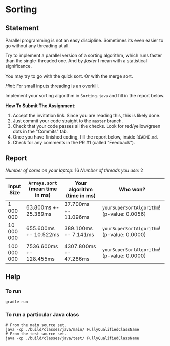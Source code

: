 # Sorting

## Statement

Parallel programming is not an easy discipline. Sometimes its even easier to go without any threading at all.

Try to implement a parallel version of a sorting algorithm, which runs faster than the single-threaded one.
And by *faster* I mean with a statistical significance.

You may try to go with the quick sort. Or with the merge sort.

*Hint*: For small inputs threading is an overkill.

Implement your sorting algorithm in `Sorting.java` and fill in the report below.

**How To Submit The Assignment**:
1. Accept the invitation link. Since you are reading this, this is likely done.
2. Just commit your code straight to the `master` branch.
3. Check that your code passes all the checks. Look for red/yellow/green dots in the "Commits" tab.
4. Once you have finished coding, fill the report below, inside `README.md`.
5. Check for any comments in the PR #1 (called "Feedback").

## Report

*Number of cores on your laptop*: 16
*Number of threads you use*: 2

Input Size  | `Arrays.sort` (mean time in ms) | Your algorithm (time in ms) | Who won?
------------|---------------------------------|-----------------------------|----------
  1 000 000 | 63.800ms +-   25.389ms          | 37.700ms +-   11.096ms      | ```yourSuperSortAlgorithm```! (p-value: 0.0056)
 10 000 000 | 655.600ms +-   10.522ms         | 389.100ms +-    7.141ms     | ```yourSuperSortAlgorithm```! (p-value: 0.0000)
100 000 000 | 7536.600ms +-  128.455ms        |  4307.800ms +-   47.286ms   | ```yourSuperSortAlgorithm```! (p-value: 0.0000)

## Help

### To run
```
gradle run
```

### To run a particular Java class
```
# From the main source set.
java -cp ./build/classes/java/main/ FullyQualifiedClassName
# From the test source set.
java -cp ./build/classes/java/test/ FullyQualifiedClassName
```

